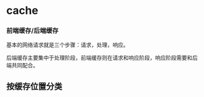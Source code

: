 # cache

### 前端缓存/后端缓存

基本的网络请求就是三个步骤：请求，处理，响应。

后端缓存主要集中于处理阶段，前端缓存则在请求和响应阶段，响应阶段需要和后端共同配合。

## 按缓存位置分类